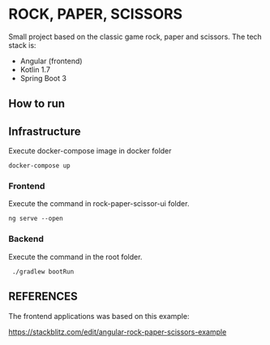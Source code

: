 # ROCK, PAPER, SCISSORS

Small project based on the classic game rock, paper and scissors. The tech stack is:

- Angular (frontend)
- Kotlin 1.7
- Spring Boot 3

## How to run

## Infrastructure

Execute docker-compose image in docker folder

    docker-compose up

### Frontend
Execute the command in rock-paper-scissor-ui folder.

    ng serve --open

### Backend
Execute the command in the root folder.

     ./gradlew bootRun

## REFERENCES

The frontend applications was based on this example:

https://stackblitz.com/edit/angular-rock-paper-scissors-example